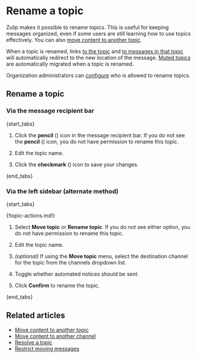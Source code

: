 # Rename a topic

Zulip makes it possible to rename topics. This is useful for keeping messages
organized, even if some users are still learning how to use topics effectively.
You can also [move content to another
topic](/help/move-content-to-another-topic).

When a topic is renamed, links [to the
topic](/help/link-to-a-message-or-conversation#get-a-link-to-a-specific-topic)
and [to messages in that
topic](/help/link-to-a-message-or-conversation#get-a-link-to-a-specific-message)
will automatically redirect to the new location of the message. [Muted
topics](/help/mute-a-topic) are automatically migrated when a topic is renamed.

Organization administrators can [configure](/help/restrict-moving-messages) who
is allowed to rename topics.

## Rename a topic

### Via the message recipient bar

{start_tabs}

1. Click the **pencil** (<i class="fa fa-pencil"></i>) icon in the message
   recipient bar. If you do not see the **pencil** (<i class="fa
   fa-pencil"></i>) icon, you do not have permission to rename this topic.

1. Edit the topic name.

1. Click the **checkmark** (<i class="fa fa-check"></i>) icon to save your changes.

{end_tabs}

### Via the left sidebar (alternate method)

{start_tabs}

{!topic-actions.md!}

1. Select **Move topic** or **Rename topic**. If you do not see either option,
   you do not have permission to rename this topic.

1. Edit the topic name.

1. _(optional)_  If using the **Move topic** menu, select the destination channel
   for the topic from the channels dropdown list.

1. Toggle whether automated notices should be sent.

1. Click **Confirm** to rename the topic.

{end_tabs}

## Related articles

* [Move content to another topic](/help/move-content-to-another-topic)
* [Move content to another channel](/help/move-content-to-another-channel)
* [Resolve a topic](/help/resolve-a-topic)
* [Restrict moving messages](/help/restrict-moving-messages)
